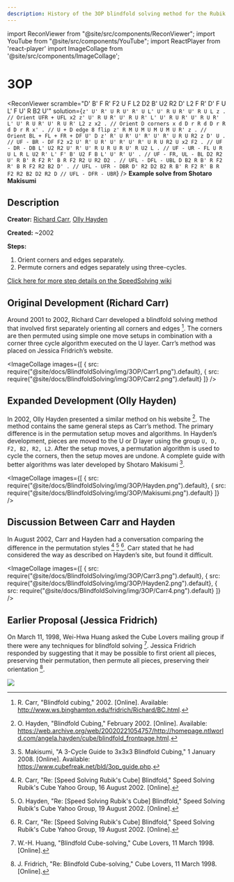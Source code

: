 ```yaml
---
description: History of the 3OP blindfold solving method for the Rubik's Cube.
---
```


import ReconViewer from "@site/src/components/ReconViewer";
import YouTube from "@site/src/components/YouTube";
import ReactPlayer from 'react-player'
import ImageCollage from '@site/src/components/ImageCollage';

# 3OP

<ReconViewer
scramble="D' B' F R' F2 U F L2 D2 B' U2 R2 D' L2 F R' D' F U L' F U' R B2 U'"
solution={`z' U' R' U R U' R' U L' U' R U R' U' R U L z . // Orient UFR + UFL
x2 z' U' R U R' U' R U R' L' U' R U R' U' R U R' L' U' R U R' U' R U R' L2 z x2 . // Orient D corners
x d D r R d D r R d D r R x' . // U + D edge 8 flip
z' R M U M U M U M U R' z . // Orient BL + FL + FR + DF
U' D z' R' U R' U' R' U' R' U R U R2 z D' U . // UF - BR - DF
F2 x2 U' R' U R' U' R' U' R' U R U R2 U x2 F2 . // UF - DR - DB
L' U2 R2 U' R' U' R U R U R U' R U2 L . // UF - UR - FL
U R U L R L U2 R' L' F' B' U2 F B L' U' R' U' . // UF - FR, UL - BL
D2 R2 U' R B' R F2 R' B R F2 R2 U R2 D2 . // UFL - DFL - UBL
D B2 R B' R F2 R' B R F2 R2 B2 D' . // UFL - UFR - DBR
D' R2 D2 B2 R B' R F2 R' B R F2 R2 B2 D2 R2 D // UFL - DFR - UBR`}
/>
**Example solve from Shotaro Makisumi**

## Description

**Creator:** [Richard Carr](CubingContributors/MethodDevelopers.md#carr-richard), [Olly Hayden](CubingContributors/MethodDevelopers.md#hayden-olly)

**Created:** ~2002

**Steps:**

1. Orient corners and edges separately.
2. Permute corners and edges separately using three-cycles.

[Click here for more step details on the SpeedSolving wiki](https://www.speedsolving.com/wiki/index.php?title=3OP)

## Original Development (Richard Carr)

Around 2001 to 2002, Richard Carr developed a blindfold solving method that involved first separately orienting all corners and edges [^carr-2002-1]. The corners are then permuted using simple one move setups in combination with a corner three cycle algorithm executed on the U layer. Carr’s method was placed on Jessica Fridrich’s website.

<ImageCollage
images={[
{ src: require("@site/docs/BlindfoldSolving/img/3OP/Carr1.png").default},
{ src: require("@site/docs/BlindfoldSolving/img/3OP/Carr2.png").default}
]}
/>

## Expanded Development (Olly Hayden)

In 2002, Olly Hayden presented a similar method on his website [^hayden-2002-1]. The method contains the same general steps as Carr’s method. The primary difference is in the permutation setup moves and algorithms. In Hayden’s development, pieces are moved to the U or D layer using the group `U, D, F2, B2, R2, L2`. After the setup moves, a permutation algorithm is used to cycle the corners, then the setup moves are undone. A complete guide with better algorithms was later developed by Shotaro Makisumi [^makisumi-2008].

<ImageCollage
images={[
{ src: require("@site/docs/BlindfoldSolving/img/3OP/Hayden.png").default},
{ src: require("@site/docs/BlindfoldSolving/img/3OP/Makisumi.png").default}
]}
/>

## Discussion Between Carr and Hayden

In August 2002, Carr and Hayden had a conversation comparing the difference in the permutation styles [^carr-2002-2] [^hayden-2002-2] [^carr-2002-3]. Carr stated that he had considered the way as described on Hayden’s site, but found it difficult.

<ImageCollage
images={[
{ src: require("@site/docs/BlindfoldSolving/img/3OP/Carr3.png").default},
{ src: require("@site/docs/BlindfoldSolving/img/3OP/Hayden2.png").default},
{ src: require("@site/docs/BlindfoldSolving/img/3OP/Carr4.png").default}
]}
/>

## Earlier Proposal (Jessica Fridrich)

On March 11, 1998, Wei-Hwa Huang asked the Cube Lovers mailing group if there were any techniques for blindfold solving [^huang-1998]. Jessica Fridrich responded by suggesting that it may be possible to first orient all pieces, preserving their permutation, then permute all pieces, preserving their orientation [^fridrich-1998].

![](../img/BlindfoldSolvingOrigins/Fridrich.png)

[^carr-2002-1]: R. Carr, "Blindfold cubing," 2002. [Online]. Available: http://www.ws.binghamton.edu/fridrich/Richard/BC.html.
[^hayden-2002-1]: O. Hayden, "Blindfold Cubing," February 2002. [Online]. Available: https://web.archive.org/web/20020221054757/http://homepage.ntlworld.com/angela.hayden/cube/blindfold_frontpage.html.
[^makisumi-2008]: S. Makisumi, "A 3-Cycle Guide to 3x3x3 Blindfold Cubing," 1 January 2008. [Online]. Available: https://www.cubefreak.net/bld/3op_guide.php.
[^carr-2002-2]: R. Carr, "Re: [Speed Solving Rubik's Cube] Blindfold," Speed Solving Rubik's Cube Yahoo Group, 16 August 2002. [Online].
[^hayden-2002-2]: O. Hayden, "Re: [Speed Solving Rubik's Cube] Blindfold," Speed Solving Rubik's Cube Yahoo Group, 19 August 2002. [Online].
[^carr-2002-3]: R. Carr, "Re: [Speed Solving Rubik's Cube] Blindfold," Speed Solving Rubik's Cube Yahoo Group, 19 August 2002. [Online].
[^huang-1998]: W.-H. Huang, "Blindfold Cube-solving," Cube Lovers, 11 March 1998. [Online].
[^fridrich-1998]: J. Fridrich, "Re: Blindfold Cube-solving," Cube Lovers, 11 March 1998. [Online].